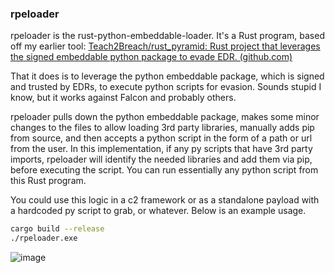 ### rpeloader

rpeloader is the rust-python-embeddable-loader. It's a Rust program, based off my earlier tool: [Teach2Breach/rust_pyramid: Rust project that leverages the signed embeddable python package to evade EDR. (github.com)](https://github.com/Teach2Breach/rust_pyramid) 

That it does is to leverage the python embeddable package, which is signed and trusted by EDRs, to execute python scripts for evasion. Sounds stupid I know, but it works against Falcon and probably others. 

rpeloader pulls down the python embeddable package, makes some minor changes to the files to allow loading 3rd party libraries, manually adds pip from source, and then accepts a python script in the form of a path or url from the user. In this implementation, if any py scripts that have 3rd party imports, rpeloader will identify the needed libraries and add them via pip, before executing the script. You can run essentially any python script from this Rust program. 

You could use this logic in a c2 framework or as a standalone payload with a hardcoded py script to grab, or whatever. Below is an example usage.

``` bash 
cargo build --release
./rpeloader.exe
```
![image](https://github.com/Teach2Breach/keramas/assets/105792760/a60b2e7b-0cd5-49af-8d86-92a88c637b41)



